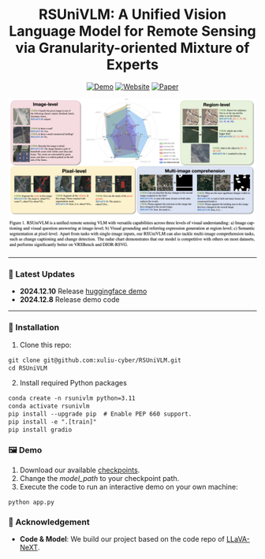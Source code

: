 <div align="center">
<h1>RSUniVLM: A Unified Vision Language Model for Remote Sensing via Granularity-oriented Mixture of Experts</h1>

[![Demo](https://img.shields.io/badge/Online-Demo-red)](https://huggingface.co/spaces/liux-cyber/RSUniVLM)
[![Website](https://img.shields.io/badge/Project-Website-87CEEB)](https://rsunivlm.github.io/)
[![Paper](https://img.shields.io/badge/arXiv-Paper-<COLOR>.svg)](https://arxiv.org/abs/2412.05679)
</div>

![Teaser](demo/teaser.png) 

---
### 📢 Latest Updates

- **2024.12.10** Release [huggingface demo](https://huggingface.co/spaces/liux-cyber/RSUniVLM)
- **2024.12.8** Release demo code

---

### 🔨 Installation

1. Clone this repo: 
```
git clone git@github.com:xuliu-cyber/RSUniVLM.git
cd RSUniVLM
```

2. Install required Python packages

```
conda create -n rsunivlm python=3.11
conda activate rsunivlm
pip install --upgrade pip  # Enable PEP 660 support.
pip install -e ".[train]"
pip install gradio
```

### 🖼️ Demo
1. Download our available [checkpoints](https://drive.google.com/drive/folders/1TtaoOPmh167gpgHHWRNBMCaA7t_XZ4Vg?usp=sharing).
2. Change the *model_path* to your checkpoint path.
3. Execute the code to run an interactive demo on your own machine:

```
python app.py
```

### 🎉 Acknowledgement

- **Code & Model**: We build our project based on the code repo of [LLaVA-NeXT](https://github.com/LLaVA-VL/LLaVA-NeXT).
